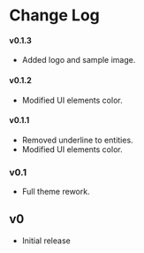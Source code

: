 # Change Log

#### v0.1.3
- Added logo and sample image.

#### v0.1.2
- Modified UI elements color.

#### v0.1.1
- Removed underline to entities.
- Modified UI elements color.

### v0.1
- Full theme rework.

## v0
- Initial release